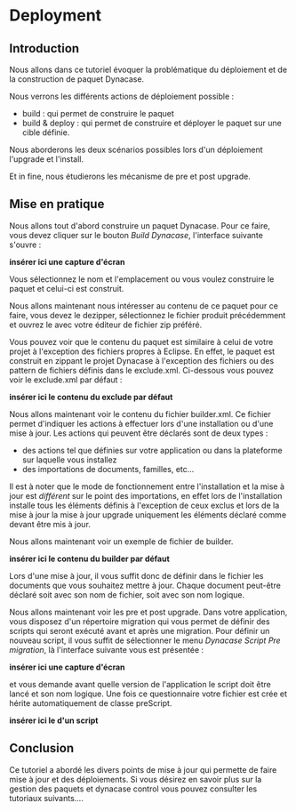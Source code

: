 # Deployment

## Introduction

Nous allons dans ce tutoriel évoquer la problématique du déploiement et
de la construction de paquet Dynacase.

Nous verrons les différents actions de déploiement possible :

-   build : qui permet de construire le paquet
-   build & deploy : qui permet de construire et déployer le paquet sur
    une cible définie.

Nous aborderons les deux scénarios possibles lors d'un déploiement
l'upgrade et l'install.

Et in fine, nous étudierons les mécanisme de pre et post upgrade.

## Mise en pratique

Nous allons tout d'abord construire un paquet Dynacase. Pour ce faire,
vous devez cliquer sur le bouton *Build Dynacase*, l'interface suivante
s'ouvre :

**insérer ici une capture d'écran**

Vous sélectionnez le nom et l'emplacement ou vous voulez construire le
paquet et celui-ci est construit.

Nous allons maintenant nous intéresser au contenu de ce paquet pour ce
faire, vous devez le dezipper, sélectionnez le fichier produit
précédemment et ouvrez le avec votre éditeur de fichier zip préféré.

Vous pouvez voir que le contenu du paquet est similaire à celui de votre
projet à l'exception des fichiers propres à Eclipse. En effet, le paquet
est construit en zippant le projet Dynacase à l'exception des fichiers
ou des pattern de fichiers définis dans le exclude.xml. Ci-dessous vous
pouvez voir le exclude.xml par défaut :

**insérer ici le contenu du exclude par défaut**

Nous allons maintenant voir le contenu du fichier builder.xml. Ce
fichier permet d'indiquer les actions à effectuer lors d'une
installation ou d'une mise à jour. Les actions qui peuvent être déclarés
sont de deux types :

-   des actions tel que définies sur votre application ou dans la
    plateforme sur laquelle vous installez
-   des importations de documents, familles, etc...

Il est à noter que le mode de fonctionnement entre l'installation et la
mise à jour est *différent* sur le point des importations, en effet lors
de l'installation installe tous les éléments définis à l'exception de
ceux exclus et lors de la mise à jour la mise à jour upgrade uniquement
les éléments déclaré comme devant être mis à jour.

Nous allons maintenant voir un exemple de fichier de builder.

**insérer ici le contenu du builder par défaut**

Lors d'une mise à jour, il vous suffit donc de définir dans le fichier
les documents que vous souhaitez mettre à jour. Chaque document
peut-être déclaré soit avec son nom de fichier, soit avec son nom
logique.

Nous allons maintenant voir les pre et post upgrade. Dans votre
application, vous disposez d'un répertoire migration qui vous permet de
définir des scripts qui seront exécuté avant et après une migration.
Pour définir un nouveau script, il vous suffit de sélectionner le menu
*Dynacase* *Script* *Pre migration*, là l'interface suivante vous est
présentée :

**insérer ici une capture d'écran**

et vous demande avant quelle version de l'application le script doit
être lancé et son nom logique. Une fois ce questionnaire votre fichier
est crée et hérite automatiquement de classe preScript.

**insérer ici le d'un script**

## Conclusion

Ce tutoriel a abordé les divers points de mise à jour qui permette de
faire mise à jour et des déploiements. Si vous désirez en savoir plus
sur la gestion des paquets et dynacase control vous pouvez consulter les
tutoriaux suivants....
